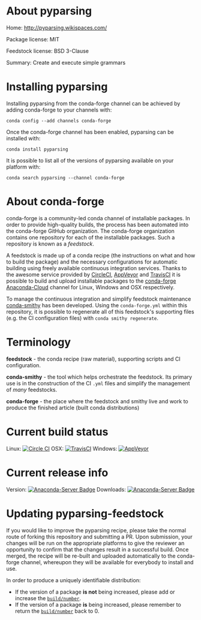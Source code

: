 About pyparsing
===============

Home: http://pyparsing.wikispaces.com/

Package license: MIT

Feedstock license: BSD 3-Clause

Summary: Create and execute simple grammars



Installing pyparsing
====================

Installing pyparsing from the conda-forge channel can be achieved by adding conda-forge to your channels with:

```
conda config --add channels conda-forge
```

Once the conda-forge channel has been enabled, pyparsing can be installed with:

```
conda install pyparsing
```

It is possible to list all of the versions of pyparsing available on your platform with:

```
conda search pyparsing --channel conda-forge
```


About conda-forge
=================

conda-forge is a community-led conda channel of installable packages.
In order to provide high-quality builds, the process has been automated into the
conda-forge GitHub organization. The conda-forge organization contains one repository 
for each of the installable packages. Such a repository is known as a *feedstock*.

A feedstock is made up of a conda recipe (the instructions on what and how to build
the package) and the necessary configurations for automatic building using freely
available continuous integration services. Thanks to the awesome service provided by
[CircleCI](https://circleci.com/), [AppVeyor](http://www.appveyor.com/)
and [TravisCI](https://travis-ci.org/) it is possible to build and upload installable
packages to the [conda-forge](https://anaconda.org/conda-forge)
[Anaconda-Cloud](http://docs.anaconda.org/) channel for Linux, Windows and OSX respectively.

To manage the continuous integration and simplify feedstock maintenance
[conda-smithy](http://github.com/conda-forge/conda-smithy) has been developed.
Using the ``conda-forge.yml`` within this repository, it is possible to regenerate all of
this feedstock's supporting files (e.g. the CI configuration files) with ``conda smithy regenerate``.


Terminology
===========

**feedstock** - the conda recipe (raw material), supporting scripts and CI configuration.

**conda-smithy** - the tool which helps orchestrate the feedstock.
                   Its primary use is in the construction of the CI ``.yml`` files
                   and simplify the management of *many* feedstocks.

**conda-forge** - the place where the feedstock and smithy live and work to
                  produce the finished article (built conda distributions)

Current build status
====================

Linux: [![Circle CI](https://circleci.com/gh/conda-forge/pyparsing-feedstock.svg?style=svg)](https://circleci.com/gh/conda-forge/pyparsing-feedstock)
OSX: [![TravisCI](https://travis-ci.org/conda-forge/pyparsing-feedstock.svg?branch=master)](https://travis-ci.org/conda-forge/pyparsing-feedstock) 
Windows: [![AppVeyor](https://ci.appveyor.com/api/projects/status/github/conda-forge/pyparsing-feedstock?svg=True)](https://ci.appveyor.com/project/conda-forge/pyparsing-feedstock/branch/master)

Current release info
====================
Version: [![Anaconda-Server Badge](https://anaconda.org/conda-forge/pyparsing/badges/version.svg)](https://anaconda.org/conda-forge/pyparsing)
Downloads: [![Anaconda-Server Badge](https://anaconda.org/conda-forge/pyparsing/badges/downloads.svg)](https://anaconda.org/conda-forge/pyparsing)


Updating pyparsing-feedstock
============================

If you would like to improve the pyparsing recipe, please take the normal
route of forking this repository and submitting a PR. Upon submission, your changes will
be run on the appropriate platforms to give the reviewer an opportunity to confirm that the
changes result in a successful build. Once merged, the recipe will be re-built and uploaded
automatically to the conda-forge channel, whereupon they will be available for everybody to
install and use.

In order to produce a uniquely identifiable distribution:
 * If the version of a package **is not** being increased, please add or increase
   the [``build/number``](http://conda.pydata.org/docs/building/meta-yaml.html#build-number-and-string). 
 * If the version of a package **is** being increased, please remember to return
   the [``build/number``](http://conda.pydata.org/docs/building/meta-yaml.html#build-number-and-string)
   back to 0.
